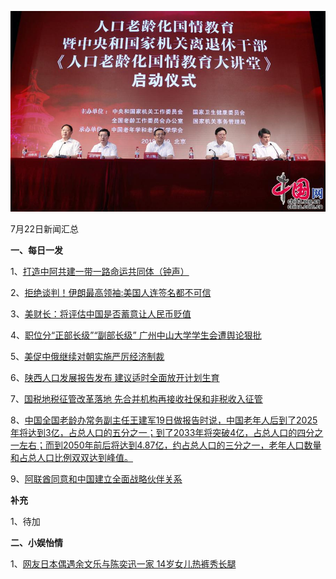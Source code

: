 ![07_01](.\07_22.jpg)

7月22日新闻汇总

**一、每日一发**

1、[打造中阿共建一带一路命运共同体（钟声）](http://paper.people.com.cn/rmrb/html/2018-07/22/nw.D110000renmrb_20180722_6-02.htm)

2、[拒绝谈判！伊朗最高领袖:美国人连签名都不可信](http://news.163.com/18/0721/21/DN93CSBH0001875O.html)

3、[美财长：将评估中国是否蓄意让人民币贬值](https://www.zaobao.com.sg/news/world/story20180722-877099)

4、[职位分“正部长级”“副部长级” 广州中山大学学生会遭舆论狠批](https://www.zaobao.com.sg/news/china/story20180722-877093)

5、[美促中俄继续对朝实施严厉经济制裁](https://www.zaobao.com.sg/news/world/story20180722-877100)

6、[陕西人口发展报告发布 建议适时全面放开计划生育](https://www.zaobao.com.sg/realtime/china/story20180721-877003)

7、[国税地税征管改革落地 先合并机构再接收社保和非税收入征管](https://www.zaobao.com.sg/realtime/china/story20180721-877019)

8、[中国全国老龄办常务副主任王建军19日做报告时说，中国老年人后到了2025年将达到3亿，占总人口的五分之一；到了2033年将突破4亿，占总人口的四分之一左右；而到2050年前后将达到4.87亿，约占总人口的三分之一，老年人口数量和占总人口比例双双达到峰值。](https://www.zaobao.com.sg/finance/china/story20180721-876953)

9、[阿联酋同意和中国建立全面战略伙伴关系](https://www.zaobao.com.sg/news/china/story20180722-877091)



**补充**

1、待加



**二、小娱怡情**

1、[网友日本偶遇余文乐与陈奕迅一家 14岁女儿热裤秀长腿](http://news.67.com/xianchang/2018/07/21/924568.html)